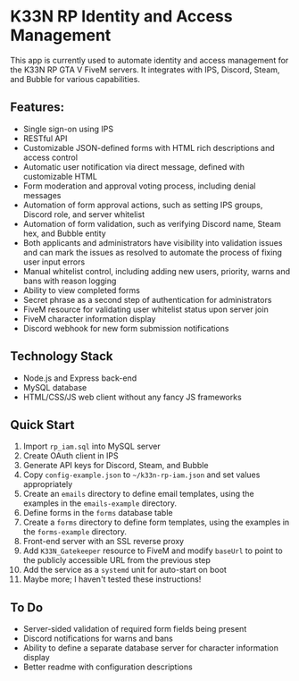 # K33N RP Identity and Access Management
This app is currently used to automate identity and access management for the K33N RP GTA V FiveM servers. It integrates with IPS, Discord, Steam, and Bubble for various capabilities.

## Features:
- Single sign-on using IPS
- RESTful API
- Customizable JSON-defined forms with HTML rich descriptions and access control
- Automatic user notification via direct message, defined with customizable HTML
- Form moderation and approval voting process, including denial messages
- Automation of form approval actions, such as setting IPS groups, Discord role, and server whitelist
- Automation of form validation, such as verifying Discord name, Steam hex, and Bubble entity
- Both applicants and administrators have visibility into validation issues and can mark the issues as resolved to automate the process of fixing user input errors
- Manual whitelist control, including adding new users, priority, warns and bans with reason logging
- Ability to view completed forms
- Secret phrase as a second step of authentication for administrators
- FiveM resource for validating user whitelist status upon server join
- FiveM character information display
- Discord webhook for new form submission notifications

## Technology Stack
- Node.js and Express back-end
- MySQL database
- HTML/CSS/JS web client without any fancy JS frameworks

## Quick Start
1. Import `rp_iam.sql` into MySQL server
2. Create OAuth client in IPS
3. Generate API keys for Discord, Steam, and Bubble
4. Copy `config-example.json` to `~/k33n-rp-iam.json` and set values appropriately
5. Create an `emails` directory to define email templates, using the examples in the `emails-example` directory.
6. Define forms in the `forms` database table
7. Create a `forms` directory to define form templates, using the examples in the `forms-example` directory.
8. Front-end server with an SSL reverse proxy
9. Add `K33N_Gatekeeper` resource to FiveM and modify `baseUrl` to point to the publicly accessible URL from the previous step
10. Add the service as a `systemd` unit for auto-start on boot
11. Maybe more; I haven't tested these instructions!

## To Do
- Server-sided validation of required form fields being present
- Discord notifications for warns and bans
- Ability to define a separate database server for character information display
- Better readme with configuration descriptions